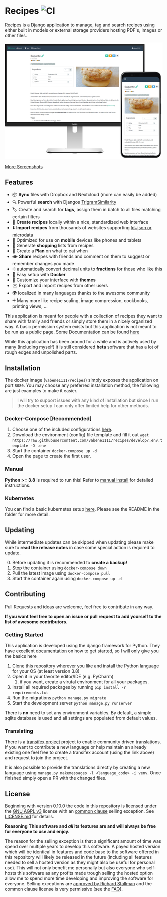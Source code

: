 # Recipes ![CI](https://github.com/vabene1111/recipes/workflows/Continous%20Integration/badge.svg?branch=develop)

Recipes is a Django application to manage, tag and search recipes using either built in models or 
external storage providers hosting PDF's, Images or other files.

![Preview](docs/preview.png)

[More Screenshots](https://imgur.com/a/V01151p)

## Features

- :package: **Sync** files with Dropbox and Nextcloud (more can easily be added)
- :mag: Powerful **search** with Djangos [TrigramSimilarity](https://docs.djangoproject.com/en/3.0/ref/contrib/postgres/search/#trigram-similarity)
- :label: Create and search for **tags**, assign them in batch to all files matching certain filters
- :page_facing_up: **Create recipes** locally within a nice, standardized web interface
- :arrow_down: **Import recipes** from thousands of websites supporting [ld+json or microdata](https://schema.org/Recipe)
- :iphone: Optimized for use on **mobile** devices like phones and tablets
- :shopping_cart: Generate **shopping** lists from recipes
- :calendar: Create a **Plan** on what to eat when
- :family: **Share** recipes with friends and comment on them to suggest or remember changes you made
- :heavy_division_sign: automatically convert decimal units to **fractions** for those who like this
- :whale: Easy setup with **Docker**
- :art: Customize your interface with **themes**
- :envelope: Export and import recipes from other users
- :earth_africa: localized in many languages thanks to the awesome community
- :heavy_plus_sign: Many more like recipe scaling, image compression, cookbooks, printing views, ...

This application is meant for people with a collection of recipes they want to share with family and friends or simply
store them in a nicely organized way. A basic permission system exists but this application is not meant to be run as 
a public page.
Some Documentation can be found [here](https://github.com/vabene1111/recipes/wiki)

While this application has been around for a while and is actively used by many (including myself) it is still considered
**beta** software that has a lot of rough edges and unpolished parts.

## Installation

The docker image (`vabene1111/recipes`) simply exposes the application on port `8080`. You may choose any preferred installation method, the following are just examples to make it easier.

> I will try to support issues with any kind of installation but since I run the docker setup I can only offer 
> limited help for other methods.

### Docker-Compose [Recommended]

1. Choose one of the included configurations [here](docs/install/docker).
2. Download the environment (config) file template and fill it out `wget https://raw.githubusercontent.com/vabene1111/recipes/develop/.env.template -O .env`
3. Start the container `docker-compose up -d`
4. Open the page to create the first user.

### Manual

**Python >= 3.8** is required to run this!
Refer to [manual install](docs/install/manual_install) for detailed instructions.

### Kubernetes

You can find a basic kubernetes setup [here](docs/install/k8s/). Please see the README in the folder for more detail.

## Updating

While intermediate updates can be skipped when updating please make sure to **read the release notes** in case some special action is required to update.

0. Before updating it is recommended to **create a backup!**
1. Stop the container using `docker-compose down`
2. Pull the latest image using `docker-compose pull`
3. Start the container again using `docker-compose up -d`

## Contributing

Pull Requests and ideas are welcome, feel free to contribute in any way.

**If you want feel free to open an issue or pull request to add yourself to the list of awesome contributors.**

### Getting Started
This application is developed using the django framework for Python. They have excellent 
[documentation](https://www.djangoproject.com/start/) on how to get started, so I will only give you the basics here

1. Clone this repository wherever you like and install the Python language for your OS (at least version 3.8)
2. Open it in your favorite editor/IDE (e.g. PyCharm)
    1. if you want, create a virutal environment for all your packages.
3. Install all required packages by running `pip install -r requirements.txt`
4. Run the migrations `python manage.py migrate`
5. Start the development server `python manage.py runserver`

There is **no** need to set any environment variables. By default, a simple sqlite database is used and all settings are
populated from default values.

### Translating

There is a [transifex project](https://www.transifex.com/django-recipes/django-cookbook/) project to enable community driven translations. If you want to contribute a new language or help maintain an already existing one feel free to create a transifex account (using the link above) and request to join the project.

It is also possible to provide the translations directly by creating a new language using `manage.py makemessages -l <language_code> -i venv`. Once finished simply open a PR with the changed files. 

## License

Beginning with version 0.10.0 the code in this repository is licensed under the [GNU AGPL v3](https://www.gnu.org/licenses/agpl-3.0.de.html) license with an
[common clause](https://commonsclause.com/) selling exception. See [LICENSE.md](https://github.com/vabene1111/recipes/blob/develop/LICENSE.md) for details.

**Reasoning**
**This software and *all* its features are and will always be free for everyone to use and enjoy.**

The reason for the selling exception is that a significant amount of time was spend over multiple years to develop this software.
A payed hosted version which will be identical in features and code base to the software offered in this repository will
likely be released in the future (including all features needed to sell a hosted version as they might also be useful for personal use).
This will not only benefit me personally but also everyone who self-hosts this software as any profits made trough selling the hosted option
allow me to spend more time developing and improving the software for everyone. Selling exceptions are [approved by Richard Stallman](http://www.gnu.org/philosophy/selling-exceptions.en.html) and the
common clause license is very permissive (see the [FAQ](https://commonsclause.com/)).
